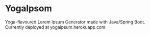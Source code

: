 # YogaIpsom
 Yoga-flavoured Lorem Ipsum Generator made with Java/Spring Boot.  Currently deployed at yogaipsum.herokuapp.com
